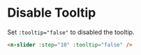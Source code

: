 # Disable Tooltip

Set `:tooltip="false"` to disabled the tooltip.

```html
<n-slider :step="10" :tooltip="false" />
```
